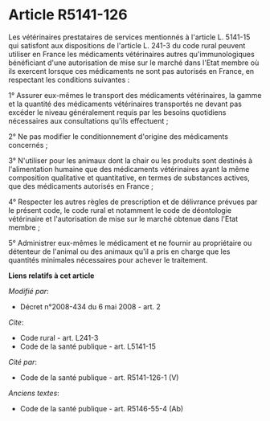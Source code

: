 # Article R5141-126

Les vétérinaires prestataires de services mentionnés à l'article L. 5141-15 qui satisfont aux dispositions de l'article L.
241-3 du code rural peuvent utiliser en France les médicaments vétérinaires autres qu'immunologiques bénéficiant d'une
autorisation de mise sur le marché dans l'Etat membre où ils exercent lorsque ces médicaments ne sont pas autorisés en
France, en respectant les conditions suivantes : 

1° Assurer eux-mêmes le transport des médicaments vétérinaires, la gamme et la quantité des médicaments vétérinaires
transportés ne devant pas excéder le niveau généralement requis par les besoins quotidiens nécessaires aux consultations
qu'ils effectuent ; 

2° Ne pas modifier le conditionnement d'origine des médicaments concernés ; 

3° N'utiliser pour les animaux dont la chair ou les produits sont destinés à l'alimentation humaine que des médicaments
vétérinaires ayant la même composition qualitative et quantitative, en termes de substances actives, que des médicaments
autorisés en France ; 

4° Respecter les autres règles de prescription et de délivrance prévues par le présent code, le code rural et notamment le
code de déontologie vétérinaire et l'autorisation de mise sur le marché obtenue dans l'Etat membre ; 

5° Administrer eux-mêmes le médicament et ne fournir au propriétaire ou détenteur de l'animal ou des animaux qu'il a pris en
charge que les quantités minimales nécessaires pour achever le traitement.

**Liens relatifs à cet article**

_Modifié par_:

  - Décret n°2008-434 du 6 mai 2008 - art. 2

_Cite_:

  - Code rural - art. L241-3
  - Code de la santé publique - art. L5141-15

_Cité par_:

  - Code de la santé publique - art. R5141-126-1 (V)

_Anciens textes_:

  - Code de la santé publique - art. R5146-55-4 (Ab)

